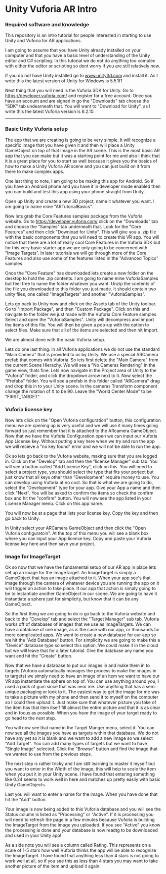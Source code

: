 # Unity Vuforia AR Intro

<h3> Required software and knowledge </h3>

This repository is an intro tutorial for people interested in starting to use Unity and Vuforia for AR applications.

I am going to assume that you have Unity already installed on your computer and that you have a basic level of understanding of the Unity editor and C# scripting. In this tutorial we do not do anything too complex with either the editor or scripting so dont worry if you are still relatively new.

If you do not have Unity installed go to www.unity3d.com and install it. As I write this the latest version of Unity for Windows is 5.5.1f1

Next thing that you will need is the Vuforia SDK for Unity. Go to https://developer.vuforia.com/ and register for a free account. Once you have an account and are signed in go the "Downloads" tab choose the "SDK" tab undearneath that. You will want to "Download for Unity", as I write this the latest Vuforia version is 6.2.10.

<hr> </hr>

<h3> Basic Unity Vuforia setup </h3>

The app that we are creating is going to be very simple. It will recognize a specific image that you have given it and then will place a Unity GameObject on top of that image in the AR scene. This is the most basic AR app that you can make but it was a starting point for me and also I think that it is a great place for you to start as well because it gives you the basics of how to make a Unity Vuforia AR scene and you can just build on it from there to make complex apps.

One last thing to note, I am going to be making this app for Android. So if you have an Android phone and you have it in developer mode enabled then you can build and test this app using your phone straight from Unity.

Open up Unity and create a new 3D project, name it whatever you want. I am going to name mine "ARTutorialBasics". 

Now lets grab the Core Features samples package from the Vuforia website. Go to https://developer.vuforia.com/ click on the "Downloads" tab and choose the "Samples" tab underneath that. Look for the "Core Features" and then click "Download for Unity". This will give you a .zip file with the basic components that you will need to create this VR app. You will notice that there are a lot of really cool Core Features in the Vuforia SDK but for this very basic starter app we are only going to be concerned with "Image Targets". In later tutorials we will go through more of the Core Features and also use some of the features listed in the "Advanced Topics" samples.

Once the "Core Feature" has downloaded lets create a new folder on the desktop to hold the .zip contents. I am going to name mine VuforiaSamples but feel free to name the folder whatever you want. Unzip the contents of the file you downloaded to this folder you just made. It should contain two unity files, one called "ImageTargets" and another "VuforiaSamples".

Lets go back to Unity now and click on the Assets tab of the Unity toolbar. Go to "Import Package", and then "Custom Package". Click on this and navigate to the folder we just made with the Vuforia Core Feature samples. Select and open the "VuforiaSamples". Unity will decompress and import the items of this file. You will then be given a pop-up with the option to select files. Make sure that all of the items are selected and then hit Import.

We are almost done with the basic Vuforia setup.

Lets do one last thing. In all Vuforia applications we do not use the standard "Main Camera" that is provided to us by Unity. We use a special ARCamera prefab that comes with Vuforia. So lets first delete the "Main Camera" from the current Scene Hierachy. We will see a "No Cameras Rendering" in the game view, thats fine. Lets now navigate in the Project area of Unity to the "Vuforia" folder, and click the dropdown arrow next to it. Now select the "Prefabs" folder. You will see a prefab in this folder called "ARCamera" drag and drop this in to your Unity scene. In the cameras Transform component change the rotation of X to be 90. Leave the "World Center Mode" to be "FIRST_TARGET". 

<h3> Vuforia license key</h3>

Now lets click on the "Open Vuforia configuration" button, this configuration menu we are opening up is very useful and we will use it many times going forward so just remember that it is attached to the ARcamera GameObject. Now that we have the Vuforia Configuration open we can input our Vuforia App License key. Without putting a key here when we try and run the app we will recieve a "no key found" error and we will not be able to run the app.

Ok so lets go back to the Vuforia website, making sure that you are logged in. Click on the "Develop" tab and then the "license Manager" sub tab. You will see a button called "Add License Key", click on this. You will need to select a project type, you should select the type that fits your porject but just know that all keys other than "Development" require money to use. You can develop using Vuforia at no cost. So that is what we are going to do, select the "Development" type for your app. Give your App a name and then click "Next". You will be asked to confirm the items so check the confirm box and hit the "confirm" button. You will now see the app listed in your License Manager menu. Click on this app name.

You will now be at a page that lists your license key. Copy the key and then go back to Unity.

In Unity select your ARCamera GameObject and then click the "Open Vuforia configuratoin". At the top of this menu you will see a blank box where you can input your App license key. Copy and paste your Vuforia license key here and then save your project.

<h3> Image for ImageTarget </h3>

Ok so now that we have the fundamental setup of our AR app in place lets set up an image for the ImageTarget. An ImageTarget is simply a GameObject that has an image attached to it. When your app see's that image through the camera of whatever device you are running the app on it will trigger an action to take place. It our app that action is simply going to be to instantiate another GameObject in our scene. We are going to have it instantiate a sphere just for simplicity, but know that it can be any GameOjbect.

So the first thing we are going to do is go back to the Vuforia website and back to the "Develop" tab and select the "Target Manager" sub tab. Vuforia works off of databases of images that we use as ImageTargets. We can have a database of one image, as is the case with our app, or thousands for more complicated apps. We want to create a new database for our app so we hit the "Add Database" button. For simplicity we are going to make this a "Device" database type so select this option. We could make it in the cloud but we will leave that for a later tutorial. Give the database any name you want and hit the "Create" button.

Now that we have a database to put our images in and make them in to targets (Vuforia automatically manages the process to make the images in to targets) we simply need to have an image of an item we want to have our VR app instantiate the sphere on top of. You can use anything around you, I used a pack of gum since that was near me. Use anything that has a semi unique packaging or look to it. The easiest way to get the image for me was to take a picture with my phone and then send it to myself on the computer so I could then upload it. Just make sure that whatever picture you take of the item has that item itself fill almost the entire picture and that it is as clear and in focus as possible. When you have the image of your target ready to go head to the next step.

You will now see that name in the Target Manger menu, select it. You can now see all the images you have as targets within that database. We do not have any yet so it is blank and we want to add a new image so we select "Add Target". You can add many types of targets but we want to have "Single Image" selected. Click the "Browse" button and find the image that we wanted to use from the previous steps.

The next step is rather tricky and I am still learning to master it myself but you want to enter in the Width of the image, this will help to scale the item when you put it in your Unity scene. I have found that entering something like 0.24 seems to work well in here and matches up pretty easily with basic Unity GameObjects. 

Last you will want to enter a name for the image. When you have done that hit the "Add" button.

Your image is now being added to this Vuforia database and you will see the Status column is listed as "Processing" or "Active". If it is processing you will need to refresh the page in a few minutes because Vuforia is building the ImageTarget from the image you uploaded. If you see "Active" you know the processing is done and your database is now readtg to be downloaded and used in your Unity app!

As a side note you will see a column called Rating. This represents on a scale of 1-5 stars how well Vuforia thinks the app will be able to recognize the ImageTarget. I have found that anything less than 4 stars is not going to work well at all, so if you see this as less than 4 stars you may want to take another picture of the item and upload it again. 















